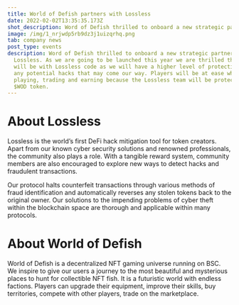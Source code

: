 ```yaml
---
title: World of Defish partners with Lossless
date: 2022-02-02T13:35:35.173Z
shot_description: Word of Defish thrilled to onboard a new strategic partnership, Lossless.
image: /img/1_nrjwdp5rb9dz3j1uizqrhq.png
tab: company news
post_type: events
description: Word of Defish thrilled to onboard a new strategic partnership,
  Lossless. As we are going to be launched this year we are thrilled that it
  will be with Lossless code as we will have a higher level of protection from
  any potential hacks that may come our way. Players will be at ease while
  playing, trading and earning because the Lossless team will be protecting the
  $WOD token.
---
```

<!--StartFragment-->

# About Lossless

Lossless is the world’s first DeFi hack mitigation tool for token creators. Apart from our known cyber security solutions and renowned professionals, the community also plays a role. With a tangible reward system, community members are also encouraged to explore new ways to detect hacks and fraudulent transactions.

Our protocol halts counterfeit transactions through various methods of fraud identification and automatically reverses any stolen tokens back to the original owner. Our solutions to the impending problems of cyber theft within the blockchain space are thorough and applicable within many protocols.

# About World of Defish

World of Defish is a decentralized NFT gaming universe running on BSC. We inspire to give our users a journey to the most beautiful and mysterious places to hunt for collectible NFT fish. It is a futuristic world with endless factions. Players can upgrade their equipment, improve their skills, buy territories, compete with other players, trade on the marketplace.

<!--EndFragment-->